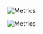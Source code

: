 
![Metrics](https://github.com/FForeverand/FForeverand/workflows/Metrics/badge.svg)

![Metrics](https://metrics.lecoq.io/FForeverand?template=classic&config.timezone=Asia%2FShanghai)

